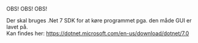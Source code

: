 OBS! OBS! OBS! 

Der skal bruges .Net 7 SDK for at køre programmet pga. den måde GUI er lavet på.  
Kan findes her: https://dotnet.microsoft.com/en-us/download/dotnet/7.0
